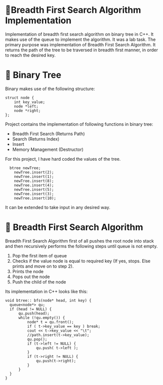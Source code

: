 # 🙌Breadth First Search Algorithm Implementation
Implementation of breadth first search algorithm on binary tree in C++. It makes use of the queue to implement the algorithm. It was a lab task. The primary purpose was implementation of Breadth First Search Algorithm. It returns the path of the tree to be traversed in breadth first manner, in order to reach the desired key.

# 🎋 Binary Tree
Binary makes use of the following structure:

```
struct node {
	int key_value;
	node *left;
	node *right;
};

```
Project contains the implementation of following functions in binary tree:
* Breadth First Search (Returns Path)
* Search (Returns Index)
* Insert
* Memory Management (Destructor)

For this project, I have hard coded the values of the tree.
``` 
  btree newTree;
	newTree.insert(2);
	newTree.insert(1);
	newTree.insert(8);
	newTree.insert(4);
	newTree.insert(5);
	newTree.insert(3);
	newTree.insert(10);
  ```
  It can be extended to take input in any desired way.
  
  # 🍹 Breadth First Search Algorithm
  Breadth First Search Algorithm first of all pushes the root node into stack and then recursively performs the following steps until queue is not empty.
  1. Pop the first item of queue
  1. Checks if the value node is equal to required key (If yes, stops. Else prints and move on to step 2).
  3. Prints the node
  2. Pops out the node
  3. Push the child of the node
 
  Its implementation in C++ looks like this:
  ```
  void btree:: bfs(node* head, int key) {
	queue<node*> qu;
	if (head != NULL) {
		qu.push(head);
		while (!qu.empty()) {
			node* t = qu.front();
			if ( t->key_value == key ) break;
			cout << t->key_value << "\t";
			//path.insert(t->key_value);
			qu.pop();
			if (t->left != NULL) {
				qu.push( t->left );
			}
			if (t->right != NULL) {
				qu.push(t->right);
			}
		}
	}
}
  ```
  
  
